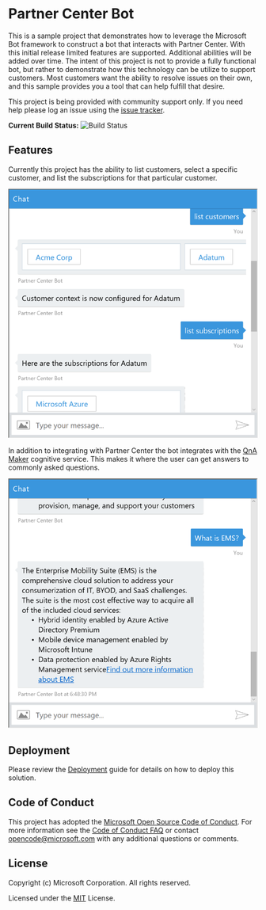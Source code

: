 # Partner Center Bot
This is a sample project that demonstrates how to leverage the Microsoft Bot framework to construct a bot that interacts with Partner Center. With this initial release limited
features are supported. Additional abilities will be added over time. The intent of this project is not to provide a fully functional bot, but rather to demonstrate how this 
technology can be utilize to support customers. Most customers want the ability to resolve issues on their own, and this sample provides you a tool that can help fulfill that
desire.

This project is being provided with community support only. If you need help please
log an issue using the [issue tracker](https://github.com/Microsoft/Partner-Center-Bot/issues).

__Current Build Status:__ ![Build Status](https://ustechsales.visualstudio.com/_apis/public/build/definitions/08b6a9c4-c5bc-47c3-b945-aa13e7567100/18/badge)

## Features 
Currently this project has the ability to list customers, select a specific customer, and list the subscriptions for that particular customer. 

![Bot Interaction](docs/Images/bot01.png)

In addition to integrating with Partner Center the bot integrates with the [QnA Maker](docs/QnAMaker.md) cognitive service.
This makes it where the user can get answers to commonly asked questions.  

![Bot Interaction](docs/Images/bot02.png)

## Deployment
Please review the [Deployment](docs/Deployment.md) guide for details on how to deploy this solution.

## Code of Conduct 
This project has adopted the [Microsoft Open Source Code of Conduct](https://opensource.microsoft.com/codeofconduct/). For more 
information see the [Code of Conduct FAQ](https://opensource.microsoft.com/codeofconduct/faq/) or contact 
[opencode@microsoft.com](mailto:opencode@microsoft.com) with any additional questions or comments.

## License
Copyright (c) Microsoft Corporation. All rights reserved.

Licensed under the [MIT](LICENSE) License.